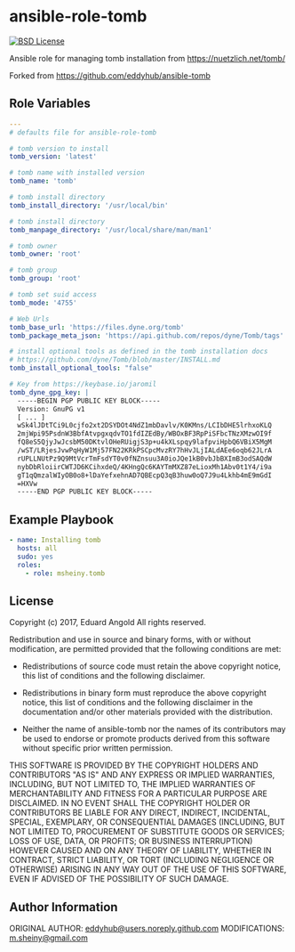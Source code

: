 ansible-role-tomb
=================

[![BSD License](http://img.shields.io/badge/license-BSD-blue.svg)](http://opensource.org/licenses/BSD-3-Clause)

Ansible role for managing tomb installation from https://nuetzlich.net/tomb/

Forked from https://github.com/eddyhub/ansible-tomb

Role Variables
--------------

```yaml
---
# defaults file for ansible-role-tomb

# tomb version to install
tomb_version: 'latest'

# tomb name with installed version
tomb_name: 'tomb'

# tomb install directory
tomb_install_directory: '/usr/local/bin'

# tomb install directory
tomb_manpage_directory: '/usr/local/share/man/man1'

# tomb owner
tomb_owner: 'root'

# tomb group
tomb_group: 'root'

# tomb set suid access
tomb_mode: '4755'

# Web Urls
tomb_base_url: 'https://files.dyne.org/tomb'
tomb_package_meta_json: 'https://api.github.com/repos/dyne/Tomb/tags'

# install optional tools as defined in the tomb installation docs
# https://github.com/dyne/Tomb/blob/master/INSTALL.md
tomb_install_optional_tools: "false"

# Key from https://keybase.io/jaromil
tomb_dyne_gpg_key: |
  -----BEGIN PGP PUBLIC KEY BLOCK-----
  Version: GnuPG v1
  [ ... ]
  wSk4lJDtTCi9L0cjfo2xt2DSYDOt4NdZ1mbDavlv/K0KMns/LCIbDHE5lrhxoKLQ
  2mjWpi95PsdnW3BbfAtvpgxqdvTO1fdIZEdBy/WBOxBF3RpPiSFbcTNzXMzwOI9f
  fQ8eS5QjyJwJcsbM50DKtvlOHeRUigjS3p+u4kXLspqy9lafpviHpbQ6VBiX5MgM
  /wST/LRjesJvwPqHyW1Mj57FN22KRkPSCpcMvzRY7hHvJLjIALdAEe6oqb62JLrA
  rUPLLNUtPz9Q9MtVcrTmFsdYT0v0fNZnsuu3A0ioJQe1kB0vbJbBXImB3odSAQdW
  nybDbRloiirCWTJD6KCihxdeQ/4KHngQc6KAYTmMXZ87eLioxMh1Abv0t1Y4/i9a
  gT1qQmzalWIyOB0o8+lDaYefxehnAD7QBEcpQ3qB3huw0oQ7J9u4Lkhb4mE9mGdI
  =HXVw
  -----END PGP PUBLIC KEY BLOCK-----
```

Example Playbook
----------------

```yaml
- name: Installing tomb
  hosts: all
  sudo: yes
  roles:
    - role: msheiny.tomb
```

License
-------


Copyright (c) 2017, Eduard Angold
All rights reserved.

Redistribution and use in source and binary forms, with or without
modification, are permitted provided that the following conditions are met:

* Redistributions of source code must retain the above copyright notice, this
  list of conditions and the following disclaimer.

* Redistributions in binary form must reproduce the above copyright notice,
  this list of conditions and the following disclaimer in the documentation
  and/or other materials provided with the distribution.

* Neither the name of ansible-tomb nor the names of its
  contributors may be used to endorse or promote products derived from
  this software without specific prior written permission.

THIS SOFTWARE IS PROVIDED BY THE COPYRIGHT HOLDERS AND CONTRIBUTORS "AS IS"
AND ANY EXPRESS OR IMPLIED WARRANTIES, INCLUDING, BUT NOT LIMITED TO, THE
IMPLIED WARRANTIES OF MERCHANTABILITY AND FITNESS FOR A PARTICULAR PURPOSE ARE
DISCLAIMED. IN NO EVENT SHALL THE COPYRIGHT HOLDER OR CONTRIBUTORS BE LIABLE
FOR ANY DIRECT, INDIRECT, INCIDENTAL, SPECIAL, EXEMPLARY, OR CONSEQUENTIAL
DAMAGES (INCLUDING, BUT NOT LIMITED TO, PROCUREMENT OF SUBSTITUTE GOODS OR
SERVICES; LOSS OF USE, DATA, OR PROFITS; OR BUSINESS INTERRUPTION) HOWEVER
CAUSED AND ON ANY THEORY OF LIABILITY, WHETHER IN CONTRACT, STRICT LIABILITY,
OR TORT (INCLUDING NEGLIGENCE OR OTHERWISE) ARISING IN ANY WAY OUT OF THE USE
OF THIS SOFTWARE, EVEN IF ADVISED OF THE POSSIBILITY OF SUCH DAMAGE.

Author Information
------------------

ORIGINAL AUTHOR: eddyhub@users.noreply.github.com
MODIFICATIONS: m.sheiny@gmail.com
